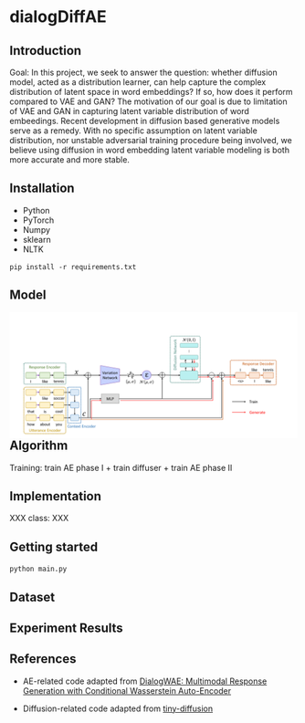 # dialogDiffAE

## Introduction
 
Goal: In this project, we seek to answer the question: whether diffusion model, acted as a distribution learner, can help capture the complex distribution of latent space in word embeddings? If so, how does it perform compared to VAE and GAN? The motivation of our goal is due to limitation of VAE and GAN in capturing latent variable distribution of word embeedings. Recent development in diffusion based generative models serve as a remedy. With no specific assumption on latent variable distribution, nor unstable adversarial training procedure being involved, we believe using diffusion in word embedding latent variable modeling is both more accurate and more stable.

## Installation

* Python 
* PyTorch
* Numpy
* sklearn
* NLTK

```
pip install -r requirements.txt
```

## Model
<img src="network.png"
     alt="network structure"
     style="float: left; margin-right: 10px;" />
     
## Algorithm 

Training: train AE phase I + train diffuser + train AE phase II

## Implementation

XXX class: XXX


## Getting started

```
python main.py
```

## Dataset

## Experiment Results

## References

* AE-related code adapted from [DialogWAE: Multimodal Response Generation with Conditional Wasserstein Auto-Encoder](https://arxiv.org/abs/1805.12352)

* Diffusion-related code adapted from [tiny-diffusion](https://github.com/tanelp/tiny-diffusion)





